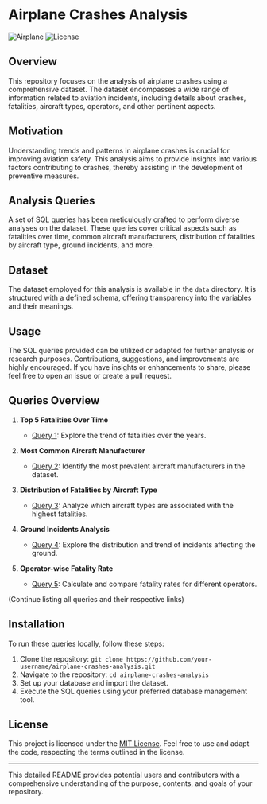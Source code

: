 # Airplane Crashes Analysis

![Airplane](https://img.shields.io/badge/Airplane-Crashes%20Analysis-blue)
![License](https://img.shields.io/badge/License-MIT-green)

## Overview

This repository focuses on the analysis of airplane crashes using a comprehensive dataset. The dataset encompasses a wide range of information related to aviation incidents, including details about crashes, fatalities, aircraft types, operators, and other pertinent aspects.

## Motivation

Understanding trends and patterns in airplane crashes is crucial for improving aviation safety. This analysis aims to provide insights into various factors contributing to crashes, thereby assisting in the development of preventive measures.

## Analysis Queries

A set of SQL queries has been meticulously crafted to perform diverse analyses on the dataset. These queries cover critical aspects such as fatalities over time, common aircraft manufacturers, distribution of fatalities by aircraft type, ground incidents, and more.

## Dataset

The dataset employed for this analysis is available in the `data` directory. It is structured with a defined schema, offering transparency into the variables and their meanings.

## Usage

The SQL queries provided can be utilized or adapted for further analysis or research purposes. Contributions, suggestions, and improvements are highly encouraged. If you have insights or enhancements to share, please feel free to open an issue or create a pull request.

## Queries Overview

1. **Top 5 Fatalities Over Time**
   - [Query 1](queries/query1.sql): Explore the trend of fatalities over the years.

2. **Most Common Aircraft Manufacturer**
   - [Query 2](queries/query2.sql): Identify the most prevalent aircraft manufacturers in the dataset.

3. **Distribution of Fatalities by Aircraft Type**
   - [Query 3](queries/query3.sql): Analyze which aircraft types are associated with the highest fatalities.

4. **Ground Incidents Analysis**
   - [Query 4](queries/query4.sql): Explore the distribution and trend of incidents affecting the ground.

5. **Operator-wise Fatality Rate**
   - [Query 5](queries/query5.sql): Calculate and compare fatality rates for different operators.

(Continue listing all queries and their respective links)

## Installation

To run these queries locally, follow these steps:

1. Clone the repository: `git clone https://github.com/your-username/airplane-crashes-analysis.git`
2. Navigate to the repository: `cd airplane-crashes-analysis`
3. Set up your database and import the dataset.
4. Execute the SQL queries using your preferred database management tool.

## License

This project is licensed under the [MIT License](LICENSE). Feel free to use and adapt the code, respecting the terms outlined in the license.

---

This detailed README provides potential users and contributors with a comprehensive understanding of the purpose, contents, and goals of your repository.
